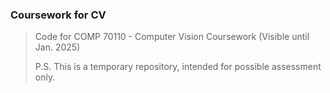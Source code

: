 ### Coursework for CV

> Code for COMP 70110 - Computer Vision Coursework  (Visible until Jan. 2025)
>
> P.S. This is a temporary repository, intended for possible assessment only. 
